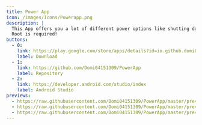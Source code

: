 ```yaml
---
title: Power App
icon: /images/Icons/Powerapp.png
description: |
  This App offers you a lot of different power options like shutting down, rebooting, soft rebooting, rebooting into recovery, rebooting into the bootloader, restarting System UI and turning off your screen.<br><br>
  Root is required!
buttons:
  - 0:
    link: https://play.google.com/store/apps/details?id=io.github.domi04151309.powerapp
    label: Download
  - 1:
    link: https://github.com/Domi04151309/PowerApp
    label: Repository
  - 2:
    link: https://developer.android.com/studio/index
    label: Android Studio
previews:
  - https://raw.githubusercontent.com/Domi04151309/PowerApp/master/preview.jpg
  - https://raw.githubusercontent.com/Domi04151309/PowerApp/master/preview2.jpg
  - https://raw.githubusercontent.com/Domi04151309/PowerApp/master/preview3.jpg
---
```

